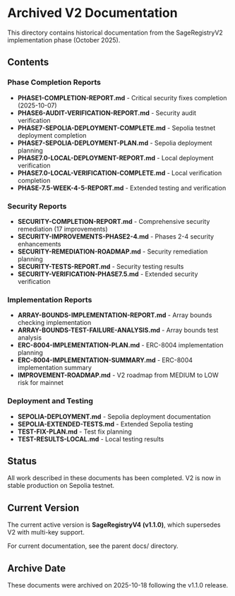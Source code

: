 # Archived V2 Documentation

This directory contains historical documentation from the SageRegistryV2 implementation phase (October 2025).

## Contents

### Phase Completion Reports
- **PHASE1-COMPLETION-REPORT.md** - Critical security fixes completion (2025-10-07)
- **PHASE6-AUDIT-VERIFICATION-REPORT.md** - Security audit verification
- **PHASE7-SEPOLIA-DEPLOYMENT-COMPLETE.md** - Sepolia testnet deployment completion
- **PHASE7-SEPOLIA-DEPLOYMENT-PLAN.md** - Sepolia deployment planning
- **PHASE7.0-LOCAL-DEPLOYMENT-REPORT.md** - Local deployment verification
- **PHASE7.0-LOCAL-VERIFICATION-COMPLETE.md** - Local verification completion
- **PHASE-7.5-WEEK-4-5-REPORT.md** - Extended testing and verification

### Security Reports
- **SECURITY-COMPLETION-REPORT.md** - Comprehensive security remediation (17 improvements)
- **SECURITY-IMPROVEMENTS-PHASE2-4.md** - Phases 2-4 security enhancements
- **SECURITY-REMEDIATION-ROADMAP.md** - Security remediation planning
- **SECURITY-TESTS-REPORT.md** - Security testing results
- **SECURITY-VERIFICATION-PHASE7.5.md** - Extended security verification

### Implementation Reports
- **ARRAY-BOUNDS-IMPLEMENTATION-REPORT.md** - Array bounds checking implementation
- **ARRAY-BOUNDS-TEST-FAILURE-ANALYSIS.md** - Array bounds test analysis
- **ERC-8004-IMPLEMENTATION-PLAN.md** - ERC-8004 implementation planning
- **ERC-8004-IMPLEMENTATION-SUMMARY.md** - ERC-8004 implementation summary
- **IMPROVEMENT-ROADMAP.md** - V2 roadmap from MEDIUM to LOW risk for mainnet

### Deployment and Testing
- **SEPOLIA-DEPLOYMENT.md** - Sepolia deployment documentation
- **SEPOLIA-EXTENDED-TESTS.md** - Extended Sepolia testing
- **TEST-FIX-PLAN.md** - Test fix planning
- **TEST-RESULTS-LOCAL.md** - Local testing results

## Status

All work described in these documents has been completed. V2 is now in stable production on Sepolia testnet.

## Current Version

The current active version is **SageRegistryV4 (v1.1.0)**, which supersedes V2 with multi-key support.

For current documentation, see the parent docs/ directory.

## Archive Date

These documents were archived on 2025-10-18 following the v1.1.0 release.
